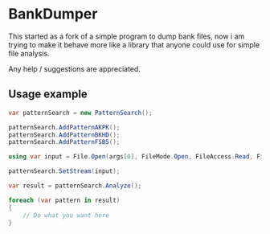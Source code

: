 # BankDumper

This started as a fork of a simple program to dump bank files, now i am trying to make it behave more like a library that anyone could use for simple file analysis.

Any help / suggestions are appreciated.

## Usage example

```cs
var patternSearch = new PatternSearch();

patternSearch.AddPatternAKPK();
patternSearch.AddPatternBKHD();
patternSearch.AddPatternFSB5();

using var input = File.Open(args[0], FileMode.Open, FileAccess.Read, FileShare.Read);

patternSearch.SetStream(input);

var result = patternSearch.Analyze();

foreach (var pattern in result)
{
    // Do what you want here
}
```
